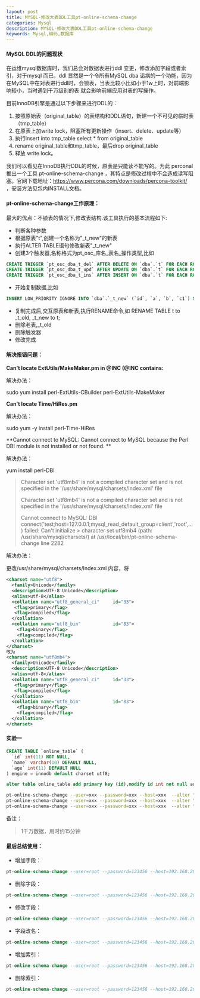 ```yaml
---
layout: post
title: MYSQL-修改大表DDL工具pt-online-schema-change
categories: Mysql
description: MYSQL-修改大表DDL工具pt-online-schema-change
keywords: Mysql,编码,数据库
---
```


#### MySQL DDL的问题现状

在运维mysql数据库时，我们总会对数据表进行ddl 变更，修改添加字段或者索引，对于mysql 而已，ddl 显然是一个令所有MySQL dba 诟病的一个功能，因为在MySQL中在对表进行ddl时，会锁表，当表比较小比如小于1w上时，对前端影响较小，当时遇到千万级别的表 就会影响前端应用对表的写操作。

目前InnoDB引擎是通过以下步骤来进行DDL的：

1. 按照原始表（original_table）的表结构和DDL语句，新建一个不可见的临时表（tmp_table）
2. 在原表上加write lock，阻塞所有更新操作（insert、delete、update等）
3. 执行insert into tmp_table select * from original_table
4. rename original_table和tmp_table，最后drop original_table
5. 释放 write lock。

我们可以看见在InnoDB执行DDL的时候，原表是只能读不能写的。为此 perconal 推出一个工具 pt-online-schema-change ，其特点是修改过程中不会造成读写阻塞。官网下载地址：https://www.percona.com/downloads/percona-toolkit/ ，安装方法见包内INSTALL文档。

#### pt-online-schema-change工作原理：

最大的优点：不锁表的情况下,修改表结构.该工具执行的基本流程如下:

- 判断各种参数
- 根据原表"t",创建一个名称为"_t_new"的新表
- 执行ALTER TABLE语句修改新表"_t_new"
- 创建3个触发器,名称格式为pt_osc_库名_表名_操作类型,比如

```sql
CREATE TRIGGER `pt_osc_dba_t_del` AFTER DELETE ON `dba`.`t` FOR EACH ROW DELETE IGNORE FROM `dba`.`_t_new` WHERE `dba`.`_t_new`.`id` <=> OLD.`id`
CREATE TRIGGER `pt_osc_dba_t_upd` AFTER UPDATE ON `dba`.`t` FOR EACH ROW REPLACE INTO `dba`.`_t_new` (`id`, `a`, `b`, `c1`) VALUES (NEW.`id`, NEW.`a`, NEW.`b`, NEW.`c1`)
CREATE TRIGGER `pt_osc_dba_t_ins` AFTER INSERT ON `dba`.`t` FOR EACH ROW REPLACE INTO `dba`.`_t_new` (`id`, `a`, `b`, `c1`) VALUES (NEW.`id`, NEW.`a`, NEW.`b`, NEW.`c1`)
```
- 开始复制数据,比如

```sql
INSERT LOW_PRIORITY IGNORE INTO `dba`.`_t_new` (`id`, `a`, `b`, `c1`) SELECT `id`, `a`, `b`, `c1` FROM `dba`.`t` LOCK IN SHARE MODE /*pt-online-schema-change 28014 copy table*/
```

- 复制完成后,交互原表和新表,执行RENAME命令,如 RENAME TABLE t to _t_old, _t_new to t;
- 删除老表,_t_old
- 删除触发器
- 修改完成

#### 解决报错问题：

**Can't locate ExtUtils/MakeMaker.pm in @INC (@INC contains:**

解决办法：

sudo yum install perl-ExtUtils-CBuilder perl-ExtUtils-MakeMaker

**Can't locate Time/HiRes.pm**

解决办法：

sudo yum -y install perl-Time-HiRes

**Cannot connect to MySQL: Cannot connect to MySQL because the Perl DBI module is not installed or not found. **

解决办法：

yum install perl-DBI

> Character set 'utf8mb4' is not a compiled character set and is not specified in the '/usr/share/mysql/charsets/Index.xml' file
>
> Character set 'utf8mb4' is not a compiled character set and is not specified in the '/usr/share/mysql/charsets/Index.xml' file
> 
> Cannot connect to MySQL: DBI connect('test;host=127.0.0.1;mysql_read_default_group=client','root',...) failed: Can't initialize  > character set utf8mb4 (path: /usr/share/mysql/charsets/) at /usr/local/bin/pt-online-schema-change line 2282

解决办法：

更改/usr/share/mysql/charsets/Index.xml 内容，将

```xml
<charset name="utf8">
  <family>Unicode</family>
  <description>UTF-8 Unicode</description>
  <alias>utf-8</alias>
  <collation name="utf8_general_ci"     id="33">
   <flag>primary</flag>
   <flag>compiled</flag>
  </collation>
  <collation name="utf8_bin"            id="83">
    <flag>binary</flag>
    <flag>compiled</flag>
  </collation>
</charset>
改为
<charset name="utf8mb4">
  <family>Unicode</family>
  <description>UTF-8 Unicode</description>
  <alias>utf-8</alias>
  <collation name="utf8_general_ci"     id="33">
   <flag>primary</flag>
   <flag>compiled</flag>
  </collation>
  <collation name="utf8_bin"            id="83">
    <flag>binary</flag>
    <flag>compiled</flag>
  </collation>
</charset>
```

#### 实验一

```sql
CREATE TABLE `online_table` (
  `id` int(11) NOT NULL,
  `name` varchar(10) DEFAULT NULL,
  `age` int(11) DEFAULT NULL
) engine = innodb default charset utf8;

alter table online_table add primary key (id),modify id int not null auto_increment;//使用pt-online-schema-change工具好像要求表必须有索引
```

```bash
pt-online-schema-change --user=xxx --password=xxx --host=xxx  --alter "ADD COLUMN content text" D=med_data,t=online_table --print --dry-run
pt-online-schema-change --user=xxx --password=xxx --host=xxx  --alter "ADD COLUMN content text" D=med_data,t=online_table --print --execute
pt-online-schema-change --user=xxx --password=xxx --host=xxx  --alter "ADD INDEX idx_eventParam1 ( eventParam1 )" D=med_data,t=log_event_test --print --execute
```

>
备注：
> 1千万数据，用时约15分钟

#### 最后总结使用：

- 增加字段：
```sql
pt-online-schema-change --user=root --password=123456 --host=192.168.200.25  --alter "ADD COLUMN content text" D=aaa,t=tmp_test --no-check-replication-filters --alter-foreign-keys-method=auto --recursion-method=none --print --execute
```
- 删除字段：
```sql
pt-online-schema-change --user=root --password=123456 --host=192.168.200.25  --alter "DROP COLUMN content " D=aaa,t=tmp_test --no-check-replication-filters --alter-foreign-keys-method=auto --recursion-method=none --quiet --execute
```
- 修改字段：
```sql
pt-online-schema-change --user=root --password=123456 --host=192.168.200.25  --alter "MODIFY COLUMN age TINYINT NOT NULL DEFAULT 0" D=aaa,t=tmp_test --no-check-replication-filters --alter-foreign-keys-method=auto --recursion-method=none --quiet --execute
```
- 字段改名：
```sql
pt-online-schema-change --user=root --password=123456 --host=192.168.200.25  --alter "CHANGE COLUMN age address varchar(30)" D=aaa,t=tmp_test --no-check-alter --no-check-replication-filters --alter-foreign-keys-method=auto --recursion-method=none --quiet --execut
```
- 增加索引：
```sql
pt-online-schema-change --user=root --password=123456 --host=192.168.200.25  --alter "ADD INDEX idx_address(address)" D=aaa,t=tmp_test --no-check-alter --no-check-replication-filters --alter-foreign-keys-method=auto --recursion-method=none --print --execute
```
- 删除索引：
```sql
pt-online-schema-change --user=root --password=123456 --host=192.168.200.25  --alter "DROP INDEX idx_address" D=aaa,t=tmp_test --no-check-alter --no-check-replication-filters --alter-foreign-keys-method=auto --recursion-method=none --print --execute
```
